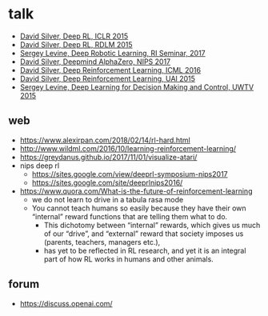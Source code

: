 # talk

* [David Silver, Deep RL, ICLR 2015](https://iclr.cc/archive/www/doku.php%3Fid=iclr2015:main.html)
* [David Silver, Deep RL, RDLM 2015](http://videolectures.net/rldm2015_silver_reinforcement_learning/)
* [Sergey Levine, Deep Robotic Learning, RI Seminar, 2017](https://www.youtube.com/watch?v=eKaYnXQUb2g)
* [David Silver, Deepmind AlphaZero, NIPS 2017](https://www.youtube.com/watch?v=Wujy7OzvdJk)
* [David Silver, Deep Reinforcement Learning, ICML 2016](http://techtalks.tv/talks/deep-reinforcement-learning/62360/)
* [David Silver, Deep Reinforcement Learning, UAI 2015](https://www.youtube.com/watch?v=qLaDWKd61Ig&t=238s)
* [Sergey Levine, Deep Learning for Decision Making and Control, UWTV 2015](https://www.youtube.com/watch?v=EtMyH_--vnU&t=981s)

## web
* https://www.alexirpan.com/2018/02/14/rl-hard.html
* http://www.wildml.com/2016/10/learning-reinforcement-learning/
* https://greydanus.github.io/2017/11/01/visualize-atari/
* nips deep rl
  * https://sites.google.com/view/deeprl-symposium-nips2017
  * https://sites.google.com/site/deeprlnips2016/
* https://www.quora.com/What-is-the-future-of-reinforcement-learning
  * we do not learn to drive in a tabula rasa mode
  * You cannot teach humans so easily because they have their own “internal” reward functions that are telling them what to do.
    * This dichotomy between “internal” rewards, which gives us much of our “drive”, and “external” reward that 
      society imposes us (parents, teachers, managers etc.), 
    * has yet to be reflected in RL research, and yet it is an integral part of how RL works in humans and other animals.
  
## forum
* https://discuss.openai.com/
